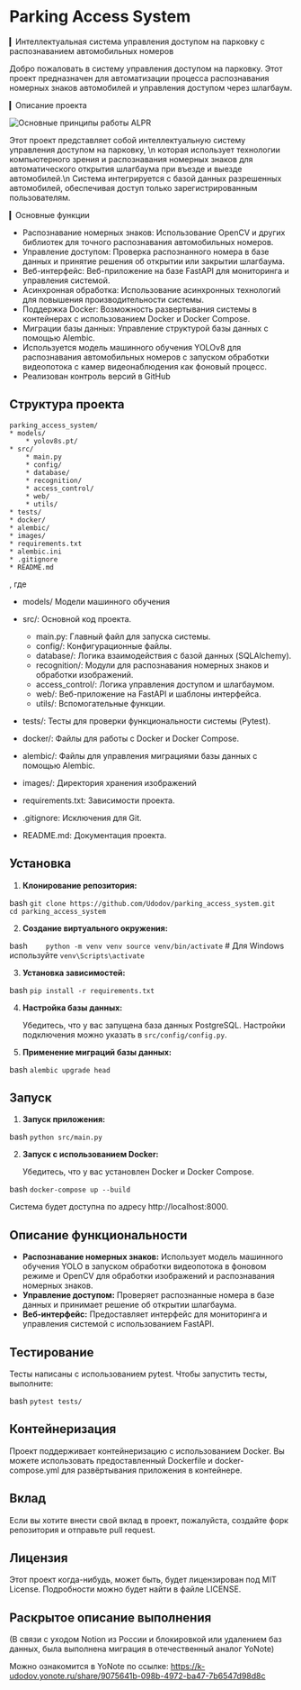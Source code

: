 # Parking Access System
▎Интеллектуальная система управления доступом на парковку с распознаванием автомобильных номеров

Добро пожаловать в систему управления доступом на парковку. Этот проект предназначен для автоматизации процесса распознавания номерных знаков автомобилей и управления доступом через шлагбаум.

▎Описание проекта

![Основные принципы работы ALPR](images/ALPR.png)

Этот проект представляет собой интеллектуальную систему управления доступом на парковку, \n
которая использует технологии компьютерного зрения и распознавания номерных знаков для автоматического открытия шлагбаума при въезде и выезде автомобилей.\n
Система интегрируется с базой данных разрешенных автомобилей, обеспечивая доступ только зарегистрированным пользователям.

▎Основные функции

- Распознавание номерных знаков: Использование OpenCV и других библиотек для точного распознавания автомобильных номеров.
- Управление доступом: Проверка распознанного номера в базе данных и принятие решения об открытии или закрытии шлагбаума.
- Веб-интерфейс: Веб-приложение на базе FastAPI для мониторинга и управления системой.
- Асинхронная обработка: Использование асинхронных технологий для повышения производительности системы.
- Поддержка Docker: Возможность развертывания системы в контейнерах с использованием Docker и Docker Compose.
- Миграции базы данных: Управление структурой базы данных с помощью Alembic.
- Используется модель машинного обучения YOLOv8 для распознавания автомобильных номеров с запуском обработки видеопотока с камер видеонаблюдения как фоновый процесс.
- Реализован контроль версий в GitHub

## Структура проекта

    parking_access_system/
    * models/
        * yolov8s.pt/
    * src/
        * main.py
        * config/
        * database/
        * recognition/
        * access_control/
        * web/
        * utils/
    * tests/
    * docker/
    * alembic/
    * images/
    * requirements.txt
    * alembic.ini
    * .gitignore
    * README.md

, где

- models/ Модели машинного обучения
- src/: Основной код проекта.
  - main.py: Главный файл для запуска системы.
  - config/: Конфигурационные файлы.
  - database/: Логика взаимодействия с базой данных (SQLAlchemy).
  - recognition/: Модули для распознавания номерных знаков и обработки изображений.
  - access_control/: Логика управления доступом и шлагбаумом.
  - web/: Веб-приложение на FastAPI и шаблоны интерфейса.
  - utils/: Вспомогательные функции.

- tests/: Тесты для проверки функциональности системы (Pytest).

- docker/: Файлы для работы с Docker и Docker Compose.

- alembic/: Файлы для управления миграциями базы данных с помощью Alembic.

- images/: Директория хранения изображений

- requirements.txt: Зависимости проекта.

- .gitignore: Исключения для Git.

- README.md: Документация проекта.

## Установка

1. **Клонирование репозитория:**

    
bash
    `git clone https://github.com/Udodov/parking_access_system.git    cd parking_access_system`
    

2. **Создание виртуального окружения:**

    
bash
`    python -m venv venv
    source venv/bin/activate`  # Для Windows используйте `venv\Scripts\activate`    

3. **Установка зависимостей:**

    
bash
    `pip install -r requirements.txt`
    
4. **Настройка базы данных:**

    Убедитесь, что у вас запущена база данных PostgreSQL. Настройки подключения можно указать в `src/config/config.py`.

5. **Применение миграций базы данных:**

    
bash
    `alembic upgrade head`
    
## Запуск

1. **Запуск приложения:**

    
bash
    `python src/main.py`    

2. **Запуск с использованием Docker:**

    Убедитесь, что у вас установлен Docker и Docker Compose.

    
bash
    `docker-compose up --build`
    
Система будет доступна по адресу http://localhost:8000.
    
## Описание функциональности

- **Распознавание номерных знаков:** Использует модель машинного обучения YOLO в запуском обработки видеопотока в фоновом режиме и OpenCV для обработки изображений и распознавания номерных знаков.
- **Управление доступом:** Проверяет распознанные номера в базе данных и принимает решение об открытии шлагбаума.
- **Веб-интерфейс:** Предоставляет интерфейс для мониторинга и управления системой с использованием FastAPI.

## Тестирование

Тесты написаны с использованием pytest. Чтобы запустить тесты, выполните:

bash
`pytest tests/`

## Контейнеризация

Проект поддерживает контейнеризацию с использованием Docker. Вы можете использовать предоставленный Dockerfile и docker-compose.yml для развёртывания приложения в контейнере.

## Вклад

Если вы хотите внести свой вклад в проект, пожалуйста, создайте форк репозитория и отправьте pull request.

## Лицензия

Этот проект когда-нибудь, может быть, будет лицензирован под MIT License. Подробности можно будет найти в файле LICENSE.

## Раскрытое описание выполнения 

(В связи с уходом Notion из России и блокировкой или удалением баз данных, была выполнена миграция в отечественный аналог YoNote)

Можно ознакомится в YoNote по ссылке: https://k-udodov.yonote.ru/share/9075641b-098b-4972-ba47-7b6547d98d8c